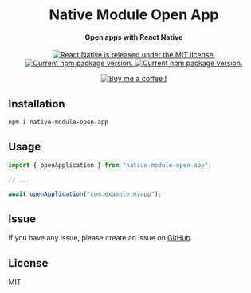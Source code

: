 <h1 align="center">Native Module Open App</h1>
<h4 align="center">Open apps with React Native</h4>

<p align="center">
  <a href="https://github.com/facebook/react-native/blob/HEAD/LICENSE">
    <img
      src="https://img.shields.io/badge/license-MIT-blue.svg"
      alt="React Native is released under the MIT license."
    />
  </a>
  <a href="https://www.npmjs.com/package/native-module-open-app">
    <img
      src="https://img.shields.io/npm/v/native-module-open-app?color=brightgreen&label=npm%20package"
      alt="Current npm package version."
    />
  </a>
  <a href="https://www.npmjs.org/package/react-native">
    <img
      src="https://img.shields.io/npm/dependency-version/native-module-open-app/peer/react-native"
      alt="Current npm package version."
    />
  </a>
</p>

<p align="center">
	<a href="https://www.buymeacoffee.com/kiuseii">
    <img
      src="https://www.buymeacoffee.com/assets/img/custom_images/orange_img.png"
      alt="Buy me a coffee !"
    />
  </a>
</p>

## Installation

```sh
npm i native-module-open-app
```

## Usage

```js
import { openApplication } from "native-module-open-app";

// ...

await openApplication("com.example.myapp");
```

## Issue

If you have any issue, please create an issue on [GitHub](https://github.com/Ddasb/native-module-open-app/issues).

## License

MIT

